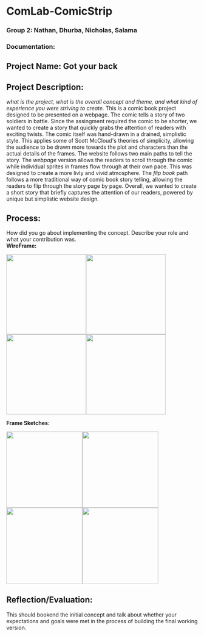 # ComLab-ComicStrip
### Group 2: Nathan, Dhurba, Nicholas, Salama

### Documentation:

## Project Name: Got your back

## Project Description:
_what is the project, what is the overall concept and theme, and what kind of experience you were striving to create._
This is a comic book project designed to be presented on a webpage. The comic tells a story of two soldiers in battle. Since the assingment required the comic to be shorter, we wanted to create a story that quickly grabs the attention of readers with exciting twists. 
The comic itself was hand-drawn in a drained, simplistic style. This applies some of Scott McCloud's theories of simplicity, allowing the audience to be drawn more towards the plot and characters than the actual details of the frames. 
The website follows two main paths to tell the story. The _webpage_ version allows the readers to scroll through the comic while individual sprites in frames flow through at their own pace. This was designed to create a more livly and vivid atmosphere. The _flip book_ path follows a more traditional way of comic book story telling, allowing the readers to flip through the story page by page. 
Overall, we wanted to create a short story that briefly captures the attention of our readers, powered by unique but simplistic website design. 

## Process:
How did you go about implementing the concept. Describe your role and what your contribution was.  
**WireFrame:**

<img src="https://github.com/dktpt44/ComLab-ComicStrip/blob/main/Wireframe1.JPG" width=210 align=center><img src="https://github.com/dktpt44/ComLab-ComicStrip/blob/main/Wireframe2.JPG" width=210 align=center><img src="https://github.com/dktpt44/ComLab-ComicStrip/blob/main/Wireframe3.JPG" width=210 align=center><img src="https://github.com/dktpt44/ComLab-ComicStrip/blob/main/Wireframe4.JPG" width=210 align=center>


**Frame Sketches:**

<img src="https://github.com/dktpt44/ComLab-ComicStrip/blob/main/Sketch1.PNG" width=200 align=center><img src="https://github.com/dktpt44/ComLab-ComicStrip/blob/main/Sketch2.PNG" width=200 align=center><img src="https://github.com/dktpt44/ComLab-ComicStrip/blob/main/Sketch3.PNG" width=200 align=center><img src="https://github.com/dktpt44/ComLab-ComicStrip/blob/main/Sketch4.png" width=200 align=center>

## Reflection/Evaluation:
This should bookend the initial concept and talk about whether your expectations and goals were met in the process of building the final working version.
